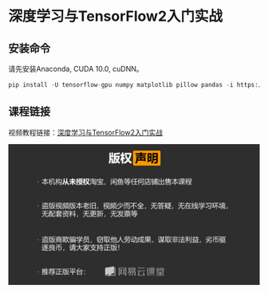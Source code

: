 # 深度学习与TensorFlow2入门实战

## 安装命令

请先安装Anaconda, CUDA 10.0, cuDNN。

```python
pip install -U tensorflow-gpu numpy matplotlib pillow pandas -i https://pypi.tuna.tsinghua.edu.cn/simple
```

## 课程链接

视频教程链接：[深度学习与TensorFlow2入门实战](https://study.163.com/course/courseMain.htm?share=2&shareId=480000001847407&courseId=1209092816&_trace_c_p_k2_=10515f5942ba46b5a4ec1c30a46b0269)

![](0-课程介绍/版权声明.png)
